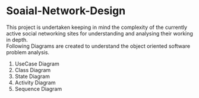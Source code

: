 # Soaial-Network-Design
This project is undertaken keeping in mind the complexity of the currently active social networking sites for understanding and analysing their working in depth.<br>
Following Diagrams are created to understand the object oriented software problem analysis.<br>
1) UseCase Diagram
2) Class Diagram
3) State Diagram
4) Activity Diagram
5) Sequence Diagram 

